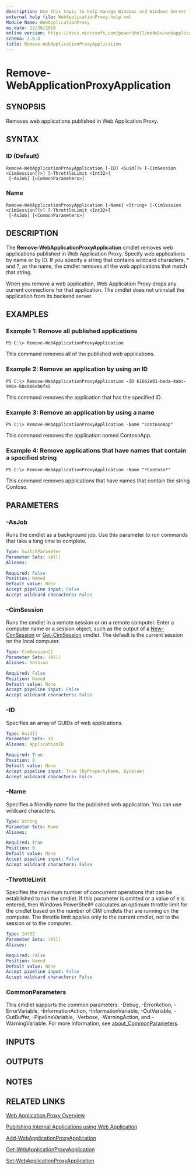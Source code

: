 ```yaml
---
description: Use this topic to help manage Windows and Windows Server technologies with Windows PowerShell.
external help file: WebApplicationProxy-help.xml
Module Name: WebApplicationProxy
ms.date: 12/20/2016
online version: https://docs.microsoft.com/powershell/module/webapplicationproxy/remove-webapplicationproxyapplication?view=windowsserver2019-ps&wt.mc_id=ps-gethelp
schema: 2.0.0
title: Remove-WebApplicationProxyApplication
---
```


# Remove-WebApplicationProxyApplication

## SYNOPSIS
Removes web applications published in Web Application Proxy.

## SYNTAX

### ID (Default)
```
Remove-WebApplicationProxyApplication [-ID] <Guid[]> [-CimSession <CimSession[]>] [-ThrottleLimit <Int32>]
 [-AsJob] [<CommonParameters>]
```

### Name
```
Remove-WebApplicationProxyApplication [-Name] <String> [-CimSession <CimSession[]>] [-ThrottleLimit <Int32>]
 [-AsJob] [<CommonParameters>]
```

## DESCRIPTION
The **Remove-WebApplicationProxyApplication** cmdlet removes web applications published in Web Application Proxy.
Specify web applications by name or by ID.
If you specify a string that contains wildcard characters, * and ?, as the name, the cmdlet removes all the web applications that match that string.

When you remove a web application, Web Application Proxy drops any current connections for that application.
The cmdlet does not uninstall the application from its backend server.

## EXAMPLES

### Example 1: Remove all published applications
```
PS C:\> Remove-WebApplicationProxyApplication
```

This command removes all of the published web applications.

### Example 2: Remove an application by using an ID
```
PS C:\> Remove-WebApplicationProxyApplication -ID 616b2e81-bada-4abc-996a-b0c806eb6f45
```

This command removes the application that has the specified ID.

### Example 3: Remove an application by using a name
```
PS C:\> Remove-WebApplicationProxyApplication -Name "ContosoApp"
```

This command removes the application named ContosoApp.

### Example 4: Remove applications that have names that contain a specified string
```
PS C:\> Remove-WebApplicationProxyApplication -Name "*Contoso*"
```

This command removes applications that have names that contain the string Contoso.

## PARAMETERS

### -AsJob
Runs the cmdlet as a background job. Use this parameter to run commands that take a long time to complete.

```yaml
Type: SwitchParameter
Parameter Sets: (All)
Aliases: 

Required: False
Position: Named
Default value: None
Accept pipeline input: False
Accept wildcard characters: False
```

### -CimSession
Runs the cmdlet in a remote session or on a remote computer.
Enter a computer name or a session object, such as the output of a [New-CimSession](https://go.microsoft.com/fwlink/p/?LinkId=227967) or [Get-CimSession](https://go.microsoft.com/fwlink/p/?LinkId=227966) cmdlet.
The default is the current session on the local computer.

```yaml
Type: CimSession[]
Parameter Sets: (All)
Aliases: Session

Required: False
Position: Named
Default value: None
Accept pipeline input: False
Accept wildcard characters: False
```

### -ID
Specifies an array of GUIDs of web applications.

```yaml
Type: Guid[]
Parameter Sets: ID
Aliases: ApplicationID

Required: True
Position: 0
Default value: None
Accept pipeline input: True (ByPropertyName, ByValue)
Accept wildcard characters: False
```

### -Name
Specifies a friendly name for the published web application.
You can use wildcard characters.

```yaml
Type: String
Parameter Sets: Name
Aliases: 

Required: True
Position: 0
Default value: None
Accept pipeline input: False
Accept wildcard characters: False
```

### -ThrottleLimit
Specifies the maximum number of concurrent operations that can be established to run the cmdlet.
If this parameter is omitted or a value of `0` is entered, then Windows PowerShell® calculates an optimum throttle limit for the cmdlet based on the number of CIM cmdlets that are running on the computer.
The throttle limit applies only to the current cmdlet, not to the session or to the computer.

```yaml
Type: Int32
Parameter Sets: (All)
Aliases: 

Required: False
Position: Named
Default value: None
Accept pipeline input: False
Accept wildcard characters: False
```

### CommonParameters
This cmdlet supports the common parameters: -Debug, -ErrorAction, -ErrorVariable, -InformationAction, -InformationVariable, -OutVariable, -OutBuffer, -PipelineVariable, -Verbose, -WarningAction, and -WarningVariable. For more information, see [about_CommonParameters](https://go.microsoft.com/fwlink/?LinkID=113216).

## INPUTS

## OUTPUTS

## NOTES

## RELATED LINKS

[Web Application Proxy Overview](https://technet.microsoft.com/library/dn280944.aspx)

[Publishing Internal Applications using Web Application](https://technet.microsoft.com/library/dn383650.aspx)

[Add-WebApplicationProxyApplication](./Add-WebApplicationProxyApplication.md)

[Get-WebApplicationProxyApplication](./Get-WebApplicationProxyApplication.md)

[Set-WebApplicationProxyApplication](./Set-WebApplicationProxyApplication.md)

